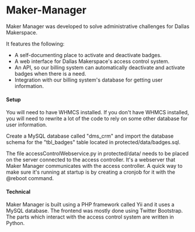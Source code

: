 Maker-Manager
=============

Maker Manager was developed to solve administrative challenges for Dallas Makerspace.

It features the following:
* A self-documenting place to activate and deactivate badges.
* A web interface for Dallas Makerspace's access control system.
* An API, so our billing system can automatically deactivate and activate badges when there is a need.
* Integration with our billing system's database for getting user information.

#### Setup
You will need to have WHMCS installed. If you don't have WHMCS installed, you will need to rewrite a lot of the code to rely on some other database for user information.

Create a MySQL database called "dms_crm" and import the database schema for the "tbl_badges" table located in protected/data/badges.sql.

The file accessControlWebservice.py in protected/data/ needs to be placed on the server connected to the access controller. It's a webserver that Maker Manager communicates with the access controller. A quick way to make sure it's running at startup is by creating a cronjob for it with the @reboot command.

#### Technical
Maker Manager is built using a PHP framework called Yii and it uses a MySQL database. The frontend was mostly done using Twitter Bootstrap. The parts which interact with the access control system are written in Python.
